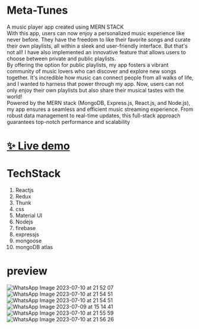 # Meta-Tunes

A music player app created using MERN STACK </br>
With this app, users can now enjoy a personalized music experience like never before. They have the freedom to like their favorite songs and curate their own playlists, all within a sleek and user-friendly interface. But that's not all! I have also implemented an innovative feature that allows users to choose between private and public playlists.</br>
By offering the option for public playlists, my app fosters a vibrant community of music lovers who can discover and explore new songs together. It's incredible how music can connect people from all walks of life, and I wanted to harness that power through my app. Now, users can not only enjoy their own playlists but also share their musical tastes with the world!</br>
Powered by the MERN stack (MongoDB, Express.js, React.js, and Node.js), my app ensures a seamless and efficient music streaming experience. From robust data management to real-time updates, this full-stack approach guarantees top-notch performance and scalability</br>

# [✨ Live demo](https://meta-tunes.vercel.app/)

# TechStack 
 
 1. Reactjs
 2. Redux
 3. Thunk
 4. css
 5. Material UI
 6. Nodejs
 7. firebase
 8. expressjs
 9. mongoose
 10. mongoDB atlas

# preview
 ![WhatsApp Image 2023-07-10 at 21 52 07](https://github.com/jamAL108/MetaTunes/assets/115083239/41d43f19-6aed-4325-a98a-3f9a274381c7)
  ![WhatsApp Image 2023-07-10 at 21 54 51](https://github.com/jamAL108/MetaTunes/assets/115083239/06899514-4b63-4914-b457-4a9aad5e72ab)<br/>
 ![WhatsApp Image 2023-07-10 at 21 54 51](https://github.com/jamAL108/MetaTunes/assets/115083239/82777bb0-429d-4da3-afb7-c90023a4e9ea)
 ![WhatsApp Image 2023-07-09 at 15 14 41](https://github.com/jamAL108/MetaTunes/assets/115083239/99eb3daf-32a6-4d90-9375-aea3376c1cef)<br/>
 ![WhatsApp Image 2023-07-10 at 21 55 59](https://github.com/jamAL108/MetaTunes/assets/115083239/9ef064af-7797-4017-a53a-6af2e3c622d8)
 ![WhatsApp Image 2023-07-10 at 21 56 26](https://github.com/jamAL108/MetaTunes/assets/115083239/f939988d-8db7-40f4-a514-03b1c09711e5)


 
